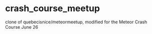 crash_course_meetup
===================

clone of quebecisnice/meteormeetup, modified for the Meteor Crash Course June 26

